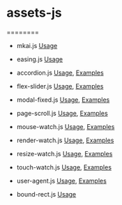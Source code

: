 # assets-js

========

- mkai.js
[Usage](/readme/mkai.md)
- easing.js
[Usage](/readme/easing.md)

- accordion.js
[Usage](/readme/accordion.md), [Examples](/assets-js/build/accordion.html)
- flex-slider.js
[Usage](/readme/flex-slider.md), [Examples](/assets-js/build/flex-slider.html)
- modal-fixed.js
[Usage](/readme/modal-fixed.md), [Examples](/assets-js/build/modal-fixed.html)
- page-scroll.js
[Usage](/readme/page-scroll.md), [Examples](/assets-js/build/page-scroll.html)

- mouse-watch.js
[Usage](/readme/mouse-watch.md), [Examples](/assets-js/build/mouse-watch.html)
- render-watch.js
[Usage](/readme/render-watch.md), [Examples](/assets-js/build/render-watch.html)
- resize-watch.js
[Usage](/readme/resize-watch.md), [Examples](/assets-js/build/resize-watch.html)
- touch-watch.js
[Usage](/readme/touch-watch.md), [Examples](/assets-js/build/touch-watch.html)

- user-agent.js
[Usage](/readme/user-agent.md), [Examples](/assets-js/build/user-agent.html)
- bound-rect.js
[Usage](/readme/bound-rect.md)
